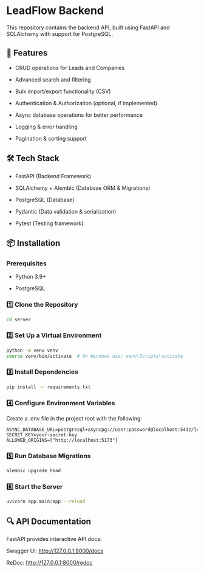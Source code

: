 # LeadFlow Backend

This repository contains the backend API, built using FastAPI and SQLAlchemy with support for PostgreSQL.

## 🚀 Features

- CRUD operations for Leads and Companies

- Advanced search and filtering

- Bulk import/export functionality (CSV)

- Authentication & Authorization (optional, if implemented)

- Async database operations for better performance

- Logging & error handling

- Pagination & sorting support

## 🛠 Tech Stack

- FastAPI (Backend Framework)

- SQLAlchemy + Alembic (Database ORM & Migrations)

- PostgreSQL (Database)

- Pydantic (Data validation & serialization)

- Pytest (Testing framework)

## 📦 Installation

### Prerequisites

- Python 3.9+

- PostgreSQL

### 1️⃣ Clone the Repository

```bash
cd server
```

### 2️⃣ Set Up a Virtual Environment

```bash
python -m venv venv
source venv/bin/activate  # On Windows use: venv\Scripts\activate
```

### 3️⃣ Install Dependencies

```bash
pip install -r requirements.txt
```

### 4️⃣ Configure Environment Variables

Create a .env file in the project root with the following:

```
ASYNC_DATABASE_URL=postgresql+asyncpg://user:password@localhost:5432/leadflow_db
SECRET_KEY=your-secret-key
ALLOWED_ORIGINS=["http://localhost:5173"]
```

### 5️⃣ Run Database Migrations

```bash
alembic upgrade head
```

### 6️⃣ Start the Server

```bash
uvicorn app.main:app --reload
```

## 🔍 API Documentation

FastAPI provides interactive API docs:

Swagger UI: http://127.0.0.1:8000/docs

ReDoc: http://127.0.0.1:8000/redoc
